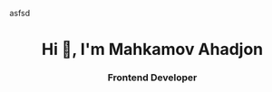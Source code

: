 asfsd

<h1 align="center">Hi 👋, I'm Mahkamov Ahadjon</h1>
<h3 align="center">Frontend Developer</h3>
